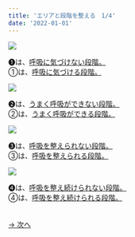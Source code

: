 ```yaml
---
title: 'エリアと段階を整える　1/4'
date: '2022-01-01'
---
```

![](/images/a_01_.jpg)

➊は、[呼吸に気づけない段階。]()  
①は、[呼吸に気づける段階。]()

![](/images/a_02_.jpg)

➋は、[うまく呼吸ができない段階。]()  
②は、[うまく呼吸ができる段階。]()

![](/images/a_03_.jpg)

➌は、[呼吸を整えられない段階。]()  
③は、[呼吸を整えられる段階。]()

![](/images/a_04_.jpg)

➍は、[呼吸を整え続けられない段階。]()  
④は、[呼吸を整え続けられる段階。]()

　  
[ → 次へ ](/posts/01-2)
